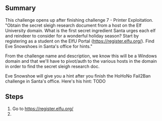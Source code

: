 ## Summary
This challenge opens up after finishing challenge 7 - Printer Exploitation. \
"Obtain the secret sleigh research document from a host on the Elf University domain. What is the first secret ingredient Santa urges each elf and reindeer to consider for a wonderful holiday season? Start by registering as a student on the ElfU Portal (https://register.elfu.org/). Find Eve Snowshoes in Santa's office for hints."

From the challenge name and description, we know this will be a Windows domain and that we'll have to pivot/auth to the various hosts in the domain in order to find the secret sleigh research doc.

Eve Snowshoe will give you a hint after you finish the HoHoNo Fail2Ban challenge in Santa's office. Here's his hint:
TODO

## Steps
1. Go to https://register.elfu.org/
2. 
